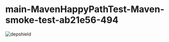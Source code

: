 # main-MavenHappyPathTest-Maven-smoke-test-ab21e56-494

![depshield](https://depshield.sonatype.org/badges/depshield-prod/main-MavenHappyPathTest-Maven-smoke-test-ab21e56-494/depshield.svg)